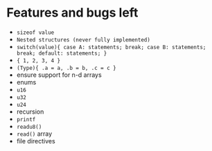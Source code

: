
# Features and bugs left

- `sizeof value`
- `Nested structures (never fully implemented)`
- `switch(value){ case A: statements; break; case B: statements; break; default: statements; }`
- `{ 1, 2, 3, 4 }`
- `(Type){ .a = a, .b = b, .c = c }`
- ensure support for n-d arrays
- enums
- `u16`
- `u32`
- `u24`
- recursion
- `printf`
- `readu8()` 
- `read()` array
- file directives


